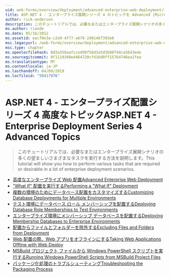 ```yaml
---
uid: web-forms/overview/deployment/advanced-enterprise-web-deployment/index
title: ASP.NET 4 - エンタープライズ展開シリーズ 4 のトピックを Advanced |Microsoft Docs
author: rick-anderson
description: このチュートリアルでは、必要なまたはエンタープライズ展開シナリオの多くの望ましいさまざまなタスクを実行する方法を説明します。
ms.author: riande
ms.date: 05/16/2012
ms.assetid: eacf0e3a-c2e9-4f77-a676-249146f393e8
msc.legacyurl: /web-forms/overview/deployment/advanced-enterprise-web-deployment
msc.type: chapter
ms.openlocfilehash: 0d3a356aafcce499f50d3a5d3b98f44ca5643ede
ms.sourcegitcommit: 0f1119340e4464720cfd16d0ff15764746ea1fea
ms.translationtype: MT
ms.contentlocale: ja-JP
ms.lasthandoff: 04/09/2019
ms.locfileid: "59417976"
---
```

# <a name="aspnet-4---enterprise-deployment-series-4-advanced-topics"></a><span data-ttu-id="2b6f2-103">ASP.NET 4 - エンタープライズ配置シリーズ 4 高度なトピック</span><span class="sxs-lookup"><span data-stu-id="2b6f2-103">ASP.NET 4 - Enterprise Deployment Series 4 Advanced Topics</span></span>

> <span data-ttu-id="2b6f2-104">このチュートリアルでは、必要なまたはエンタープライズ展開シナリオの多くの望ましいさまざまなタスクを実行する方法を説明します。</span><span class="sxs-lookup"><span data-stu-id="2b6f2-104">This tutorial will show you how to perform various tasks that are required or desirable in a lot of enterprise deployment scenarios.</span></span>


- [<span data-ttu-id="2b6f2-105">高度なエンタープライズ Web 配置</span><span class="sxs-lookup"><span data-stu-id="2b6f2-105">Advanced Enterprise Web Deployment</span></span>](advanced-enterprise-web-deployment.md)
- [<span data-ttu-id="2b6f2-106">"What If" 配置を実行する</span><span class="sxs-lookup"><span data-stu-id="2b6f2-106">Performing a "What If" Deployment</span></span>](performing-a-what-if-deployment.md)
- [<span data-ttu-id="2b6f2-107">複数の環境のためにデータベース配置をカスタマイズする</span><span class="sxs-lookup"><span data-stu-id="2b6f2-107">Customizing Database Deployments for Multiple Environments</span></span>](customizing-database-deployments-for-multiple-environments.md)
- [<span data-ttu-id="2b6f2-108">テスト環境にデータベース ロール メンバーシップを配置する</span><span class="sxs-lookup"><span data-stu-id="2b6f2-108">Deploying Database Role Memberships to Test Environments</span></span>](deploying-database-role-memberships-to-test-environments.md)
- [<span data-ttu-id="2b6f2-109">エンタープライズ環境にメンバーシップ データベースを配置する</span><span class="sxs-lookup"><span data-stu-id="2b6f2-109">Deploying Membership Databases to Enterprise Environments</span></span>](deploying-membership-databases-to-enterprise-environments.md)
- [<span data-ttu-id="2b6f2-110">配置からファイルとフォルダーを除外する</span><span class="sxs-lookup"><span data-stu-id="2b6f2-110">Excluding Files and Folders from Deployment</span></span>](excluding-files-and-folders-from-deployment.md)
- [<span data-ttu-id="2b6f2-111">Web 配置の際、Web アプリをオフラインにする</span><span class="sxs-lookup"><span data-stu-id="2b6f2-111">Taking Web Applications Offline with Web Deploy</span></span>](taking-web-applications-offline-with-web-deploy.md)
- [<span data-ttu-id="2b6f2-112">MSBuild プロジェクト ファイルから Windows PowerShell スクリプトを実行する</span><span class="sxs-lookup"><span data-stu-id="2b6f2-112">Running Windows PowerShell Scripts from MSBuild Project Files</span></span>](running-windows-powershell-scripts-from-msbuild-project-files.md)
- [<span data-ttu-id="2b6f2-113">パッケージ化処理のトラブルシューティング</span><span class="sxs-lookup"><span data-stu-id="2b6f2-113">Troubleshooting the Packaging Process</span></span>](troubleshooting-the-packaging-process.md)
